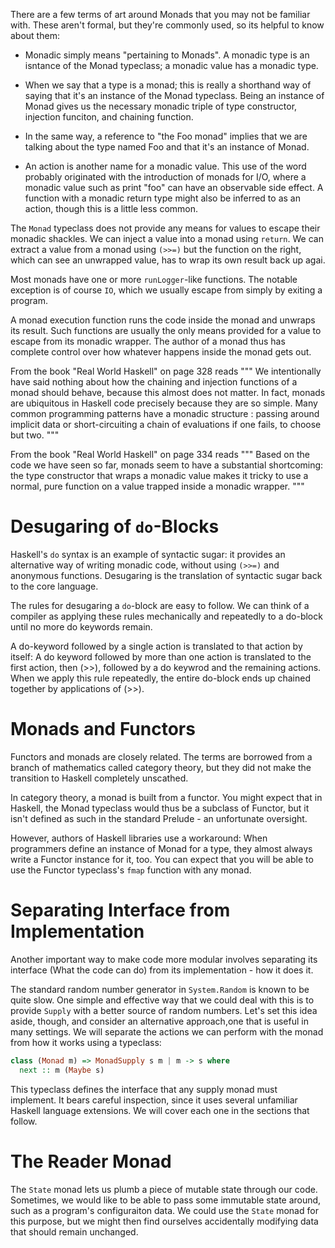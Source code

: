 There are a few terms of art around Monads that you may not be familiar with.
These aren't formal, but they're commonly used, so its helpful to know about
them:
- Monadic simply means "pertaining to Monads". A monadic type is an isntance of
  the Monad typeclass; a monadic value has a monadic type. 

- When we say that a type is a monad; this is really a shorthand way of saying
  that it's an instance of the Monad typeclass. Being an instance of Monad
  gives us the necessary monadic triple of type constructor, injection
  funciton, and chaining function.

- In the same way, a reference to "the Foo monad" implies that we are talking
  about the type named Foo and that it's an instance of Monad.

- An action is another name for a monadic value. This use of the word probably
  originated with the introduction of monads for I/O, where a monadic value
  such as print "foo" can have an observable side effect. A function with a
  monadic return type might also be inferred to as an action, though this is a
  little less common.


The `Monad` typeclass does not provide any means for values to escape their
monadic shackles. We can inject a value into a monad using `return`. We can
extract a value from a monad using `(>>=)` but the function on the right, which
can see an unwrapped value, has to wrap its own result back up agai.

Most monads have one or more `runLogger`-like functions. The notable exception
is of course `IO`, which we usually escape from simply by exiting a program.

A monad execution function runs the code inside the monad and unwraps its
result. Such functions are usually the only means provided for a value to
escape from its monadic wrapper. The author of a monad thus has complete
control over how whatever happens inside the monad gets out.


From the book "Real World Haskell" on page 328 reads
"""
We intentionally have said nothing about how the chaining and injection
functions of a monad should behave, because this almost does not matter. In
fact, monads are ubiquitous in Haskell code precisely because they are so
simple. Many common programming patterns have a monadic structure : passing
around implicit data or short-circuiting a chain of evaluations if one fails,
to choose but two.
"""

From the book "Real World Haskell" on page 334 reads
"""
Based on the code we have seen so far, monads seem to have a substantial
shortcoming:
the type constructor that wraps a monadic value makes it tricky to use a
normal, pure function on a value trapped inside a monadic wrapper.
"""

# Desugaring of `do`-Blocks

Haskell's `do` syntax is an example of syntactic sugar: it provides an
alternative way of writing monadic code, without using `(>>=)` and anonymous
functions. Desugaring is the translation of syntactic sugar back to the core
language.

The rules for desugaring a `do`-block are easy to follow. We can think of a
compiler as applying these rules mechanically and repeatedly to a do-block
until no more do keywords remain.

A do-keyword followed by a single action is translated to that action by
itself:
A do keyword followed by more than one action is translated to the first
action, then (>>), followed by a do keywrod and the remaining actions. When we
apply this rule repeatedly, the entire do-block ends up chained together by
applications of (>>).

# Monads and Functors

Functors and monads are closely related. The terms are borrowed from a branch
of mathematics called category theory, but they did not make the transition to
Haskell completely unscathed.

In category theory, a monad is built from a functor. You might expect that in
Haskell, the Monad typeclass would thus be a subclass of Functor, but it isn't
defined as such in the standard Prelude - an unfortunate oversight.

However, authors of Haskell libraries use a workaround: When programmers define
an instance of Monad for a type, they almost always write a Functor instance
for it, too. You can expect that you will be able to use the Functor
typeclass's `fmap` function with any monad.

# Separating Interface from Implementation

Another important way to make code more modular involves separating its
interface (What the code can do) from its implementation - how it does it.

The standard random number generator in `System.Random` is known to be quite
slow. One simple and effective way that we could deal with this is to provide
`Supply` with a better source of random numbers. Let's set this idea aside,
though, and consider an alternative approach,one that is useful in many
settings. We will separate the actions we can perform with the monad from how
it works using a typeclass:

```haskell
class (Monad m) => MonadSupply s m | m -> s where
  next :: m (Maybe s)
```

This typeclass defines the interface that any supply monad must implement. It
bears careful inspection, since it uses several unfamiliar Haskell language
extensions. We will cover each one in the sections that follow.

# The Reader Monad

The `State` monad lets us plumb a piece of mutable state through our code.
Sometimes, we would like to be able to pass some immutable state around, such
as a program's configuraiton data. We could use the `State` monad for this
purpose, but we might then find ourselves accidentally modifying data that
should remain unchanged.


